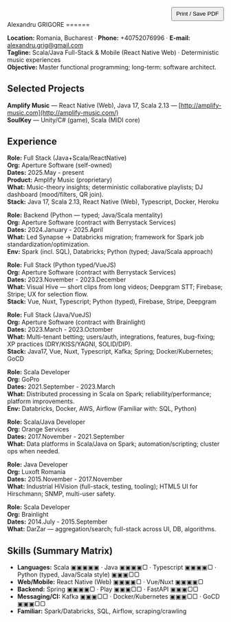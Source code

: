 <p class="noprint" style="text-align:right;margin:0;">
  <button onclick="window.print()" style="padding:.4rem .6rem;cursor:pointer;">Print / Save PDF</button>
</p>
Alexandru GRIGORE
======

**Location:** Romania, Bucharest · **Phone:** +40752076996 · **E-mail:** alexandru.grig@gmail.com  
**Tagline:** Scala/Java Full-Stack & Mobile (React Native Web) · Deterministic music experiences  
**Objective:** Master functional programming; long-term: software architect.

## Selected Projects
**Amplify Music** — React Native (Web), Java 17, Scala 2.13 — [http://amplify-music.com](http://amplify-music.com/)  
**SoulKey** — Unity/C# (game), Scala (MIDI core)

## Experience

**Role:** Full Stack (Java+Scala/ReactNative)  
**Org:** Aperture Software (self-owned)  
**Dates:** 2025.May - present  
**Product:** Amplify Music (proprietary)  
**What:** Music-theory insights; deterministic collaborative playlists; DJ dashboard (mood/filters, QR join).  
**Stack:** Java 17, Scala 2.13, React Native (Web), Typescript, Docker, Heroku

**Role:** Backend (Python — typed; Java/Scala mentality)  
**Org:** Aperture Software (contract with Berrystack Services)  
**Dates:** 2024.January - 2025.April  
**What:** Led Synapse → Databricks migration; framework for Spark job standardization/optimization.  
**Env:** Spark (incl. SQL), Databricks; Python (typed; Java/Scala approach)

**Role:** Full Stack (Python typed/VueJS)  
**Org:** Aperture Software (contract with Berrystack Services)  
**Dates:** 2023.November - 2023.December  
**What:** Visual Hive — short clips from long videos; Deepgram STT; Firebase; Stripe; UX for selection flow.  
**Stack:** Vue, Nuxt, Typescript; Python (typed), Firebase, Stripe, Deepgram

**Role:** Full Stack (Java/VueJS)  
**Org:** Aperture Software (contract with Brainlight)  
**Dates:** 2023.March - 2023.Octomber  
**What:** Multi-tenant betting; users/auth, integrations, features, bug-fixing; XP practices (DRY/KISS/YAGNI, SOLID/DIP).  
**Stack:** Java17, Vue, Nuxt, Typescript, Kafka; Spring; Docker/Kubernetes; GoCD

**Role:** Scala Developer  
**Org:** GoPro  
**Dates:** 2021.September - 2023.March  
**What:** Distributed processing in Scala on Spark; reliability/performance; platform improvements.  
**Env:** Databricks, Docker, AWS, Airflow (Familiar with: SQL, Python)

**Role:** Scala/Java Developer  
**Org:** Orange Services  
**Dates:** 2017.November - 2021.September  
**What:** Data platforms in Scala/Java on Spark; automation/scripting; cluster ops when needed.

**Role:** Java Developer  
**Org:** Luxoft Romania  
**Dates:** 2015.November - 2017.November  
**What:** Industrial HiVision (full-stack, testing, tooling); HTML5 UI for Hirschmann; SNMP, multi-user safety.

**Role:** Scala Developer  
**Org:** Brainlight  
**Dates:** 2014.July - 2015.September  
**What:** DarZar — aggregation/search; full-stack across UI, DB, algorithms.

## Skills (Summary Matrix)
- **Languages:** Scala ▣▣▣▣▣ · Java ▣▣▣▣▢ · Typescript ▣▣▣▣▢ · Python (typed, Java/Scala style) ▣▣▣▢▢
- **Web/Mobile:** React Native (Web) ▣▣▣▣▢ · Vue/Nuxt ▣▣▣▣▢
- **Backend:** Spring ▣▣▣▣▢ · Play ▣▣▣▢▢ · FastAPI ▣▣▣▢▢
- **Messaging/CI:** Kafka ▣▣▣▢▢ · Docker/Kubernetes ▣▣▣▢▢ · GoCD ▣▣▣▢▢
- **Familiar:** Spark/Databricks, SQL, Airflow, scraping/crawling
